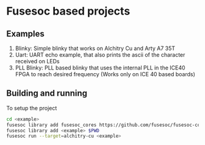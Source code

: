 # Fusesoc based projects

## Examples

1. Blinky: Simple blinky that works on Alchitry Cu and Arty A7 35T
2. Uart: UART echo example, that also prints the ascii of the character received on LEDs
3. PLL Blinky: PLL based blinky that uses the internal PLL in the ICE40 FPGA to reach desired frequency (Works only on ICE 40 based boards)

## Building and running

To setup the project

```sh
cd <example>
fusesoc library add fusesoc_cores https://github.com/fusesoc/fusesoc-cores
fusesoc library add <example> $PWD
fusesoc run --target=alchitry-cu <example>
```

